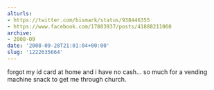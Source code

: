 ```yaml
---
alturls:
- https://twitter.com/bismark/status/938446355
- https://www.facebook.com/17803937/posts/41888211060
archive:
- 2008-09
date: '2008-09-28T21:01:04+00:00'
slug: '1222635664'
---
```


forgot my id card at home and i have no cash... so much for a vending
machine snack to get me through church.

